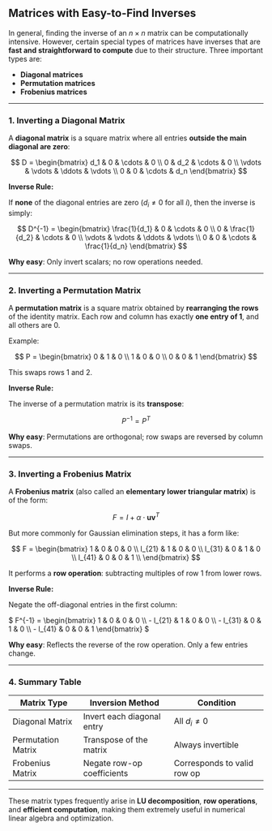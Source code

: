 ## **Matrices with Easy-to-Find Inverses**

In general, finding the inverse of an $`n \times n`$ matrix can be computationally intensive. 
However, certain special types of matrices have inverses that are **fast and straightforward 
to compute** due to their structure. Three important types are:

* **Diagonal matrices**
* **Permutation matrices**
* **Frobenius matrices**

---

### **1. Inverting a Diagonal Matrix**

A **diagonal matrix** is a square matrix where all entries **outside the main diagonal are zero**:

$$
D = \begin{bmatrix}
d_1 & 0 & \cdots & 0 \\
0 & d_2 & \cdots & 0 \\
\vdots & \vdots & \ddots & \vdots \\
0 & 0 & \cdots & d_n
\end{bmatrix}
$$

**Inverse Rule:**

If **none** of the diagonal entries are zero ($`d_i \ne 0`$ for all $`i`$), then the inverse is simply:

$$
D^{-1} = \begin{bmatrix}
\frac{1}{d_1} & 0 & \cdots & 0 \\
0 & \frac{1}{d_2} & \cdots & 0 \\
\vdots & \vdots & \ddots & \vdots \\
0 & 0 & \cdots & \frac{1}{d_n}
\end{bmatrix}
$$

**Why easy**: Only invert scalars; no row operations needed.

---

### **2. Inverting a Permutation Matrix**

A **permutation matrix** is a square matrix obtained by **rearranging the rows** of the identity matrix. 
Each row and column has exactly **one entry of 1**, and all others are 0.

Example:

$$
P = \begin{bmatrix}
0 & 1 & 0 \\
1 & 0 & 0 \\
0 & 0 & 1
\end{bmatrix}
$$

This swaps rows 1 and 2.

**Inverse Rule:**

The inverse of a permutation matrix is its **transpose**:

$$
P^{-1} = P^T
$$

**Why easy**: Permutations are orthogonal; row swaps are reversed by column swaps.

---

### **3. Inverting a Frobenius Matrix**

A **Frobenius matrix** (also called an **elementary lower triangular matrix**) is of the form:

$$
F = I + \alpha \cdot \mathbf{u} \mathbf{v}^T
$$

But more commonly for Gaussian elimination steps, it has a form like:

$$
F = \begin{bmatrix}
1 & 0 & 0 & 0 \\
l_{21} & 1 & 0 & 0 \\
l_{31} & 0 & 1 & 0 \\
l_{41} & 0 & 0 & 1 \\
\end{bmatrix}
$$

It performs a **row operation**: subtracting multiples of row 1 from lower rows.

**Inverse Rule:**

Negate the off-diagonal entries in the first column:

$` F^{-1} = \begin{bmatrix}  1 & 0 & 0 & 0 \\ - l_{21} & 1 & 0 & 0 \\ - l_{31} & 0 & 1 & 0 \\ - l_{41} & 0 & 0 & 1  \end{bmatrix} `$

**Why easy**: Reflects the reverse of the row operation. Only a few entries change.

---

### **4. Summary Table**

| Matrix Type        | Inversion Method           | Condition                   |
| ------------------ | -------------------------- | --------------------------- |
| Diagonal Matrix    | Invert each diagonal entry | All $d_i \ne 0$             |
| Permutation Matrix | Transpose of the matrix    | Always invertible           |
| Frobenius Matrix   | Negate row-op coefficients | Corresponds to valid row op |

---

These matrix types frequently arise in **LU decomposition**, **row operations**, and **efficient 
computation**, making them extremely useful in numerical linear algebra and optimization.
